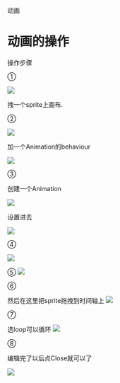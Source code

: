 动画

# 动画的操作

操作步骤

①

![](Basic.8-1.jpg)

拽一个sprite上画布.

②

![](Basic.9-1.jpg)

加一个Animation的behaviour

![](Basic.4.gif)

③

创建一个Animation


![](Basic.10.jpg)

设置进去

![](Basic.11.jpg)

④

![](Basic.12.jpg)

⑤
![](Basic.14.jpg)


⑥

然后在这里把sprite拖拽到时间轴上
![](Basic.15.jpg)

⑦

选loop可以循环
![](Basic.16.jpg)

⑧

编辑完了以后点Close就可以了

![](Basic.12.gif)